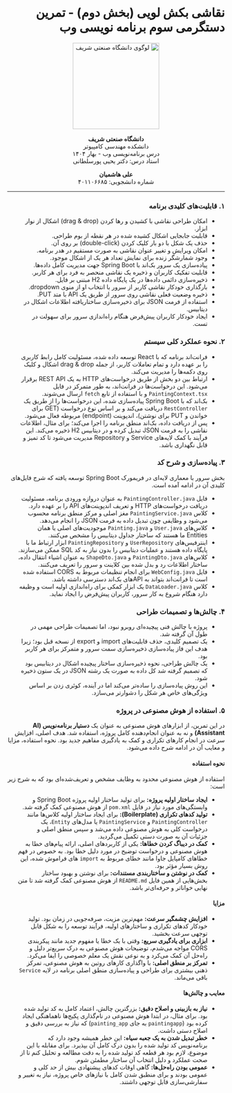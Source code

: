 <div dir="rtl">

# نقاشی بکش لویی (بخش دوم) - تمرین دستگرمی سوم برنامه نویسی وب

<p align="center">
  <img src="https://upload.wikimedia.org/wikipedia/commons/4/42/Sharif-University-of-Technology.jpg" alt="لوگوی دانشگاه صنعتی شریف" width="200">
</p>

<p align="center">
  <b>دانشگاه صنعتی شریف</b><br>
  دانشکده مهندسی کامپیوتر<br>
  درس برنامه‌نویسی وب - بهار ۱۴۰۴
  <br>استاد درس: دکتر یحیی پورسلطانی
</p>

<p align="center">
  <b>علی هاشمیان</b><br>
  شماره دانشجویی: ۴۰۱۱۰۶۶۸۵
</p>

---

### ۱. قابلیت‌های کلیدی برنامه

*   امکان طراحی نقاشی با کشیدن و رها کردن (drag & drop) اشکال از نوار ابزار.
*   قابلیت جابجایی اشکال کشیده شده در هر نقطه از بوم طراحی.
*   حذف یک شکل با دو بار کلیک کردن (double-click) بر روی آن.
*   امکان ویرایش و تغییر عنوان نقاشی به صورت مستقیم در هدر برنامه.
*   وجود شمارشگر زنده برای نمایش تعداد هر یک از اشکال موجود.
*   پیاده‌سازی یک سرور بک‌اند با Spring Boot جهت مدیریت کامل داده‌ها.
*   قابلیت تفکیک کاربران و ذخیره یک نقاشی منحصر به فرد برای هر کاربر.
*   ذخیره‌سازی دائمی داده‌ها در یک پایگاه داده H2 مبتنی بر فایل.
*   بارگذاری خودکار نقاشی کاربر از سرور با انتخاب او از منوی dropdown.
*   ذخیره وضعیت فعلی نقاشی روی سرور از طریق یک API با متد PUT.
*   استفاده از فرمت JSON برای ذخیره‌سازی ساختاریافته اطلاعات اشکال در دیتابیس.
*   ایجاد خودکار کاربران پیش‌فرض هنگام راه‌اندازی سرور برای سهولت در تست.




### ۲. نحوه عملکرد کلی سیستم

*   فرانت‌اند برنامه که با React توسعه داده شده، مسئولیت کامل رابط کاربری را بر عهده دارد و تمام تعاملات کاربر، از جمله drag & drop اشکال و کلیک روی دکمه‌ها را مدیریت می‌کند.
*   ارتباط بین دو بخش از طریق درخواست‌های HTTP به یک REST API برقرار می‌شود. این درخواست‌ها در فرانت‌اند، به طور متمرکز در فایل `PaintingContext.tsx` و با استفاده از تابع `fetch` ارسال می‌شوند.
*   بک‌اند که با Spring Boot پیاده‌سازی شده، این درخواست‌ها را از طریق یک `RestController` دریافت می‌کند و بر اساس نوع درخواست (GET برای خواندن و PUT برای نوشتن)، اندپوینت (endpoint) مربوطه فعال می‌شود.
*   پس از دریافت داده، بک‌اند منطق برنامه را اجرا می‌کند؛ برای مثال، اطلاعات نقاشی را به فرمت JSON تبدیل کرده و در دیتابیس H2 ذخیره می‌کند. این فرآیند با کمک لایه‌های Service و Repository مدیریت می‌شود تا کد تمیز و قابل نگهداری باشد.


### ۳. پیاده‌سازی و شرح کد

بخش سرور با معماری لایه‌ای در فریمورک Spring Boot توسعه یافته که شرح فایل‌های کلیدی آن در ادامه آمده است.

*   فایل `PaintingController.java` به عنوان دروازه ورودی برنامه، مسئولیت دریافت درخواست‌های HTTP و تعریف اندپوینت‌های API را بر عهده دارد.
*   کلاس `PaintingService.java` مغز اصلی و مرکز منطق برنامه محسوب می‌شود و وظایفی چون تبدیل داده به فرمت JSON را انجام می‌دهد.
*   کلاس‌های `User.java` و `Painting.java` موجودیت‌های اصلی یا همان Entities ما هستند که ساختار جداول دیتابیس را مشخص می‌کنند.
*   اینترفیس‌های `UserRepository` و `PaintingRepository` ابزار ارتباط ما با پایگاه داده هستند و عملیات دیتابیس را بدون نیاز به کد SQL ممکن می‌سازند.
*   کلاس‌های `PaintingDto.java` و `ShapeDto.java` به عنوان اشیاء انتقال داده، ساختار اطلاعات رد و بدل شده بین کلاینت و سرور را تعریف می‌کنند.
*   فایل `WebConfig.java` برای انجام تنظیمات مربوط به CORS استفاده شده است تا فرانت‌اند بتواند به APIهای بک‌اند دسترسی داشته باشد.
*   کلاس `DataLoader.java` یک ابزار کمکی برای راه‌اندازی اولیه است و وظیفه دارد هنگام شروع به کار سرور، کاربران پیش‌فرض را ایجاد نماید.



    
### ۴. چالش‌ها و تصمیمات طراحی

*   پروژه با چالش فنی پیچیده‌ای روبرو نبود، اما تصمیمات طراحی مهمی در طول آن گرفته شد.
*   یک تصمیم کلیدی، حذف قابلیت‌های import و export از نسخه قبل بود؛ زیرا هدف این فاز پیاده‌سازی ذخیره‌سازی سمت سرور و متمرکز برای هر کاربر بود.
*   یک چالش طراحی، نحوه ذخیره‌سازی ساختار پیچیده اشکال در دیتابیس بود که تصمیم گرفته شد کل داده به صورت یک رشته JSON در یک ستون ذخیره شود.
*   این روش پیاده‌سازی را ساده‌تر می‌کند اما در آینده، کوئری زدن بر اساس ویژگی‌های خاص هر شکل را دشوارتر می‌سازد.



### ۵. استفاده از هوش مصنوعی در پروژه

در این تمرین، از ابزارهای هوش مصنوعی به عنوان یک **دستیار برنامه‌نویس (AI Assistant)** و نه به عنوان انجام‌دهنده کامل پروژه، استفاده شد. هدف اصلی، افزایش سرعت در انجام کارهای تکراری و کمک به یادگیری مفاهیم جدید بود. نحوه استفاده، مزایا و معایب آن در ادامه شرح داده می‌شود.

#### نحوه استفاده

استفاده از هوش مصنوعی محدود به وظایف مشخص و تعریف‌شده‌ای بود که به شرح زیر است:

*   **ایجاد ساختار اولیه پروژه:** برای تولید ساختار اولیه پروژه Spring Boot و وابستگی‌های مورد نیاز در فایل `pom.xml` از هوش مصنوعی کمک گرفته شد.
*   **تولید کدهای تکراری (Boilerplate):** برای ایجاد ساختار اولیه کلاس‌ها مانند `PaintingController` و `PaintingService` یا مدل‌های `Entity`، یک درخواست کلی به هوش مصنوعی داده می‌شد و سپس منطق اصلی و جزئیات آن به صورت دستی تکمیل می‌گردید.
*   **کمک در دیباگ کردن خطاها:** یکی از کاربردهای اصلی، ارائه پیام‌های خطا به هوش مصنوعی و درخواست توضیح در مورد دلیل خطا بود. به خصوص در فهم خطاهای کامپایل جاوا مانند خطای مربوط به `import` های فراموش شده، این روش بسیار مؤثر بود.
*   **کمک در نوشتن و ساختاربندی مستندات:** برای نوشتن و بهبود ساختار بخش‌هایی از همین فایل `README.md` از هوش مصنوعی کمک گرفته شد تا متن نهایی خواناتر و حرفه‌ای‌تر باشد.

#### مزایا

*   **افزایش چشمگیر سرعت:** مهم‌ترین مزیت، صرفه‌جویی در زمان بود. تولید خودکار کدهای تکراری و ساختارهای اولیه، فرآیند توسعه را به شکل قابل توجهی سرعت بخشید.
*   **ابزاری برای یادگیری سریع:** وقتی با یک خطا یا مفهوم جدید مانند پیکربندی CORS مواجه می‌شدم، توضیحات هوش مصنوعی به درک سریع‌تر دلیل و راه‌حل آن کمک می‌کرد و به نوعی نقش یک معلم خصوصی را ایفا می‌کرد.
*   **تمرکز بر منطق اصلی:** با واگذاری کارهای روتین به هوش مصنوعی، تمرکز ذهنی بیشتری برای طراحی و پیاده‌سازی منطق اصلی برنامه در لایه `Service` باقی می‌ماند.

#### معایب و چالش‌ها

*   **نیاز به بازبینی و اصلاح دقیق:** بزرگترین چالش، اعتماد کامل به کد تولید شده بود. برای مثال، در ابتدا هوش مصنوعی در نام‌گذاری پکیج‌ها ناهماهنگی ایجاد کرده بود (`paintingapp` به جای `painting_app`) که نیاز به بررسی دقیق و اصلاح دستی داشت.
*   **خطر تبدیل شدن به یک جعبه سیاه:** این خطر همیشه وجود دارد که برنامه‌نویس کد تولید شده را بدون درک کامل آن بپذیرد. برای مقابله با این موضوع، لازم بود هر قطعه کد تولید شده را به دقت مطالعه و تحلیل کنم تا از صحت عملکرد و دلیل انتخاب آن ساختار مطمئن شوم.
*   **عمومی بودن راه‌حل‌ها:** گاهی اوقات کدهای پیشنهادی بیش از حد کلی و عمومی بودند و برای منطبق شدن کامل با نیازهای خاص پروژه، نیاز به تغییر و سفارشی‌سازی قابل توجهی داشتند.

